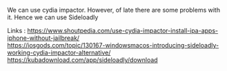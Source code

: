 

We can use cydia impactor. However, of late there are some problems with it. Hence we can use Sideloadly 

Links : https://www.shoutpedia.com/use-cydia-impactor-install-ipa-apps-iphone-without-jailbreak/<br>
https://iosgods.com/topic/130167-windowsmacos-introducing-sideloadly-working-cydia-impactor-alternative/<br>
https://kubadownload.com/app/sideloadly/download<br>


